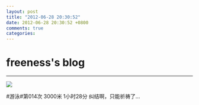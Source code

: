 ```yaml
---
layout: post
title: "2012-06-28 20:30:52"
date: 2012-06-28 20:30:52 +0800
comments: true
categories: 
---
```


# freeness's blog

----------

![](http://okqmqrbgo.bkt.clouddn.com/201206282030521.jpg)

>
\#游泳\#第014次 3000米 1小时28分 纠结啊，只能祈祷了…